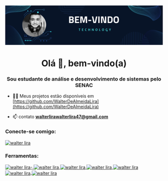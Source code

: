 ![bannerBoasVindas](https://github.com/WalterDeAlmeidaLira/WalterDeAlmeidaLira/blob/main/banner_walter_github.png) 
<h1 align="center">Olá 👋, bem-vindo(a)</h1>
<h3 align="center">Sou estudante de análise e desenvolvimento de sistemas pelo SENAC</h3>

- 👨‍💻 Meus projetos estão disponíveis em [https://github.com/WalterDeAlmeidaLira](https://github.com/WalterDeAlmeidaLira)

- 📫 contato **walterlirawalterlira47@gmail.com**

<h3 align="left">Conecte-se comigo:</h3>
<p align="left">
<a href="https://linkedin.com/in/walter lira" target="blank"><img align= "center" src="https://raw.githubusercontent.com/rahuldkjain/github-profile-readme-generator/master/src/images/icons/Social/linked-in-alt.svg" alt="walter lira" height="30" width="40" /></a>
</p>

<h3 align="left">Ferramentas:</h3>
<a href="https://github.com/WalterDeAlmeidaLira" target="blank"><img align= "center" src="https://encrypted-tbn0.gstatic.com/images?q=tbn:ANd9GcRJDe98zPQ1PzZ7ZnvQkDKCwjs3mGuID2OMkA&s" alt="walter lira" height="50" width="50" />-
<img align= "center" margin="5px" src="https://upload.wikimedia.org/wikipedia/commons/d/d9/Node.js_logo.svg" alt="walter lira" height="50" width="50" />
<img align= "center" margin="5px" src="https://w7.pngwing.com/pngs/79/518/png-transparent-js-react-js-logo-react-react-native-logos-icon.png" alt="walter lira" height="50" width="50" />
<img align= "center" margin="5px" src="https://encrypted-tbn0.gstatic.com/images?q=tbn:ANd9GcRFCHi18uXFtRb1_q7pQIVxYlwqvhVzCzZ4PQ&s" alt="walter lira" height="50" width="50" />
<img align= "center" margin="5px" src="https://encrypted-tbn0.gstatic.com/images?q=tbn:ANd9GcQPCWPKlLhBry9dR4j_Zs03x9MW1VpXph3I6Q&s" alt="walter lira" height="50" width="90" />
<img align= "center" margin="5px" src="https://encrypted-tbn0.gstatic.com/images?q=tbn:ANd9GcTOIBcouZeYN0Sl-Jk70ZKyg6TbvJs9pMQkHg&s" alt="walter lira" height="50" width="90" />
<img align= "center" margin="5px" src="https://encrypted-tbn0.gstatic.com/images?q=tbn:ANd9GcRSIa_lraqm7DMm1va1D0gzULlZl1hiRVUpCA&s" alt="walter lira" height="50" width="100" />
</a></p>
